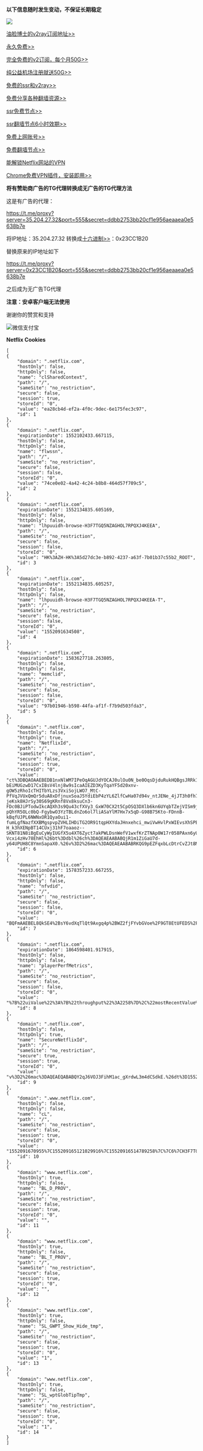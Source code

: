 
**以下信息随时发生变动，不保证长期稳定**

![](https://telegra.ph/file/da3af9a3058e23a306b67.jpg)

[油脸博士的v2ray订阅地址>>](https://youlianboshi.netlify.com/)

[永久免费>>](https://www.lanzous.com/i3degwd)

[完全免费的v2订阅，每个月50G>>](https://v2fast.tk/cart.php)

[纯公益机场注册就送50G>>](https://fyun.ga)

[免费的ssr和v2ray>>](http://www.softpen.net/)

[免费分享各种翻墙资源>>](https://fangeqiang.com/408.html)

[ssr免费节点>>](http://freefq.com/ss/)

[ssr翻墙节点6小时效期>>](https://c.ishadowx.net/)

[免费上网账号>>](https://free-ss.site/)

[免费翻墙节点>>](https://lncn.org/)

[能解锁Netflix网站的VPN](https://www.lanzous.com/i31g8jc)

[Chrome免费VPN插件，安装即用>>](https://chrome.google.com/webstore/detail/real-vpn-free-secure-netw/migcmongocohiaeafhdgloalobijfdgm)

**将有赞助商广告的TG代理转换成无广告的TG代理方法**

这是有广告的代理：

https://t.me/proxy?server=35.204.27.32&port=555&secret=ddbb2753bb20cf1e956aeaaea0e5638b7e

将IP地址：35.204.27.32 转换成[十六进制>>](https://www.miniwebtool.com/ip-address-to-hex-converter/?ip=74.125.43.99)：0x23CC1B20 

替换原来的IP地址如下

https://t.me/proxy?server=0x23CC1B20&port=555&secret=ddbb2753bb20cf1e956aeaaea0e5638b7e 

之后成为无广告TG代理

**注意：安卓客户端无法使用**



谢谢你的赞赏和支持

![微信支付宝](https://telegra.ph/file/18d16f370cce6ea10d3e3.png)

**Netflix Cookies** 

```
[
{
    "domain": ".netflix.com",
    "hostOnly": false,
    "httpOnly": false,
    "name": "clSharedContext",
    "path": "/",
    "sameSite": "no_restriction",
    "secure": false,
    "session": true,
    "storeId": "0",
    "value": "ea28cb4d-ef2a-4f0c-9dec-6e175fec3c97",
    "id": 1
},
{
    "domain": ".netflix.com",
    "expirationDate": 1552102433.667115,
    "hostOnly": false,
    "httpOnly": false,
    "name": "flwssn",
    "path": "/",
    "sameSite": "no_restriction",
    "secure": false,
    "session": false,
    "storeId": "0",
    "value": "74ce0e02-4a42-4c24-b8b8-464d57f709c5",
    "id": 2
},
{
    "domain": ".netflix.com",
    "expirationDate": 1552134835.605169,
    "hostOnly": false,
    "httpOnly": false,
    "name": "lhpuuidh-browse-H3F7TGQ5NZAGHOL7RPQXJ4KEEA",
    "path": "/",
    "sameSite": "no_restriction",
    "secure": false,
    "session": false,
    "storeId": "0",
    "value": "HK%3AZH-HK%3A5d27dc3e-b892-4237-a63f-7b01b37c55b2_ROOT",
    "id": 3
},
{
    "domain": ".netflix.com",
    "expirationDate": 1552134835.605257,
    "hostOnly": false,
    "httpOnly": false,
    "name": "lhpuuidh-browse-H3F7TGQ5NZAGHOL7RPQXJ4KEEA-T",
    "path": "/",
    "sameSite": "no_restriction",
    "secure": false,
    "session": false,
    "storeId": "0",
    "value": "1552091634508",
    "id": 4
},
{
    "domain": ".netflix.com",
    "expirationDate": 1583627718.263805,
    "hostOnly": false,
    "httpOnly": false,
    "name": "memclid",
    "path": "/",
    "sameSite": "no_restriction",
    "secure": false,
    "session": false,
    "storeId": "0",
    "value": "97b01946-b598-44fa-af1f-f7b9d503fda3",
    "id": 5
},
{
    "domain": ".netflix.com",
    "hostOnly": false,
    "httpOnly": true,
    "name": "NetflixId",
    "path": "/",
    "sameSite": "no_restriction",
    "secure": false,
    "session": true,
    "storeId": "0",
    "value": "ct%3DBQAOAAEBEDB1nxNlWM7IPeOqAGUJdYOCAJ0ulOu0N_be0OqsDjduRukHQBgsJRRk1LG-bEiMUGzwD17CxIBsV4lnj8w9sIcaAIEZD3KyTqaYF5d20xnv-gOW5zRhoIcTHITbYLzs3VxiSojLWO7_MtC-PfVqJVUxQmQr5duA8xDfjnuxSoaJ5YdiEbP4zYL6ZlfCwHa07d94v_ntJENe_4jJT3h0fh7XRzh-jeKsk8HJrSy30S69gKRnf8Vx8ksuCn3-FDc0BJiPTodwIkcAQXh3s9Qu43cfXVy3_GxW70CX2t5CpOSQ3DXlb6kn6UYqbTZejVISm9j__dDMm-pQhYR5OLc0bQ-FgybwO3YzTBLdnZo6ol7liASaYlM7Hx7x5qD-G98B75Kto-FDnnB-kBqfUJPL6NWNxOR1QyaOui1-fumLgfNazfXXBMgspvpZVHLIHDiTG2OR91tqpHXYdaJHnxehci_mwiVwHvlPxWIEvsXhSPEV_zp8oXMzdkn72FGbDx1JdUCqa7s59wha_GfkMcySOFtsMGHR0J_F7exlEAhVcT8t-H_k3hXENpBT14CUxj31hF7oaaoz--SKNT81N8iBgEuCyWyIUGfX5u4XT6Zyct7akPWLDsnWefV1wxfKrZTNAp0W17r058PAxn6yUEZpQuHFOyWZVnNvZUrl0g1VBTHmzIQfokXwF-Vcxi4zHv78EhHl%26bt%3Ddbl%26ch%3DAQEAEAABABQjR1m1ZiGaU7d-y64UPUH8C8YmnSapaX0.%26v%3D2%26mac%3DAQEAEAABABRKQG9pEZFqxbLcDtrCvZJt8Md8qkSR314.",
    "id": 6
},
{
    "domain": ".netflix.com",
    "expirationDate": 1578357233.667255,
    "hostOnly": false,
    "httpOnly": false,
    "name": "nfvdid",
    "path": "/",
    "sameSite": "no_restriction",
    "secure": false,
    "session": false,
    "storeId": "0",
    "value": "BQFmAAEBEL8QkSE4%2BsY6vdXqTlQt9Axgq4p%2BWZ2fjFYvbGVoe%2F9GT8EtUFEDS%2FogET3dedqomFeQMJXzMvu26htulqZOm8Zj47ktfOg4zhMGF1om2RlHZNuHU%2FAV%2B0ydw00PQStP6dHWv0%2BSghLcTK709K7kF8j%2B",
    "id": 7
},
{
    "domain": ".netflix.com",
    "expirationDate": 1864598401.917915,
    "hostOnly": false,
    "httpOnly": false,
    "name": "playerPerfMetrics",
    "path": "/",
    "sameSite": "no_restriction",
    "secure": false,
    "session": false,
    "storeId": "0",
    "value": "%7B%22uiValue%22%3A%7B%22throughput%22%3A2258%7D%2C%22mostRecentValue%22%3A%7B%22throughput%22%3A2258%7D%7D",
    "id": 8
},
{
    "domain": ".netflix.com",
    "hostOnly": false,
    "httpOnly": true,
    "name": "SecureNetflixId",
    "path": "/",
    "sameSite": "no_restriction",
    "secure": true,
    "session": true,
    "storeId": "0",
    "value": "v%3D2%26mac%3DAQEAEQABABQY2qJ6VOJ3FihM1ac_gXrdwL3m4dCSdkE.%26dt%3D1552091668135",
    "id": 9
},
{
    "domain": ".www.netflix.com",
    "hostOnly": false,
    "httpOnly": false,
    "name": "cL",
    "path": "/",
    "sameSite": "no_restriction",
    "secure": false,
    "session": true,
    "storeId": "0",
    "value": "1552091670955%7C155209165121029916%7C15520916514789258%7C%7C6%7CH3F7TGQ5NZAGHOL7RPQXJ4KEEA",
    "id": 10
},
{
    "domain": "www.netflix.com",
    "hostOnly": true,
    "httpOnly": false,
    "name": "BL_D_PROV",
    "path": "/",
    "sameSite": "no_restriction",
    "secure": false,
    "session": true,
    "storeId": "0",
    "value": "",
    "id": 11
},
{
    "domain": "www.netflix.com",
    "hostOnly": true,
    "httpOnly": false,
    "name": "BL_T_PROV",
    "path": "/",
    "sameSite": "no_restriction",
    "secure": false,
    "session": true,
    "storeId": "0",
    "value": "",
    "id": 12
},
{
    "domain": "www.netflix.com",
    "hostOnly": true,
    "httpOnly": false,
    "name": "SL_GWPT_Show_Hide_tmp",
    "path": "/",
    "sameSite": "no_restriction",
    "secure": false,
    "session": true,
    "storeId": "0",
    "value": "1",
    "id": 13
},
{
    "domain": "www.netflix.com",
    "hostOnly": true,
    "httpOnly": false,
    "name": "SL_wptGlobTipTmp",
    "path": "/",
    "sameSite": "no_restriction",
    "secure": false,
    "session": true,
    "storeId": "0",
    "value": "1",
    "id": 14
}
]
```
